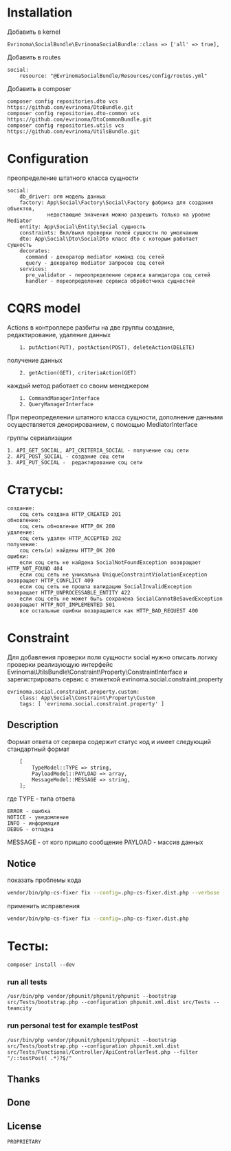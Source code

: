 # Installation

Добавить в kernel

    Evrinoma\SocialBundle\EvrinomaSocialBundle::class => ['all' => true],

Добавить в routes

    social:
        resource: "@EvrinomaSocialBundle/Resources/config/routes.yml"

Добавить в composer

    composer config repositories.dto vcs https://github.com/evrinoma/DtoBundle.git
    composer config repositories.dto-common vcs https://github.com/evrinoma/DtoCommonBundle.git
    composer config repositories.utils vcs https://github.com/evrinoma/UtilsBundle.git

# Configuration

преопределение штатного класса сущности

    social:
        db_driver: orm модель данных
        factory: App\Social\Factory\Social\Factory фабрика для создания объектов,
                 недостающие значения можно разрешить только на уровне Mediator
        entity: App\Social\Entity\Social сущность
        constraints: Вкл/выкл проверки полей сущности по умолчанию 
        dto: App\Social\Dto\SocialDto класс dto с которым работает сущность
        decorates:
          command - декоратор mediator команд соц сетей 
          query - декоратор mediator запросов соц сетей
        services:
          pre_validator - переопределение сервиса валидатора соц сетей
          handler - переопределение сервиса обработчика сущностей

# CQRS model

Actions в контроллере разбиты на две группы
создание, редактирование, удаление данных

        1. putAction(PUT), postAction(POST), deleteAction(DELETE)
получение данных

        2. getAction(GET), criteriaAction(GET)

каждый метод работает со своим менеджером

        1. CommandManagerInterface
        2. QueryManagerInterface

При переопределении штатного класса сущности, дополнение данными осуществляется декорированием, с помощью MediatorInterface


группы  сериализации

    1. API_GET_SOCIAL, API_CRITERIA_SOCIAL - получение соц сети
    2. API_POST_SOCIAL - создание соц сети
    3. API_PUT_SOCIAL -  редактирование соц сети

# Статусы:

    создание:
        соц сеть создана HTTP_CREATED 201
    обновление:
        соц сеть обновление HTTP_OK 200
    удаление:
        соц сеть удален HTTP_ACCEPTED 202
    получение:
        соц сеть(и) найдены HTTP_OK 200
    ошибки:
        если соц сеть не найдена SocialNotFoundException возвращает HTTP_NOT_FOUND 404
        если соц сеть не уникальна UniqueConstraintViolationException возвращает HTTP_CONFLICT 409
        если соц сеть не прошла валидацию SocialInvalidException возвращает HTTP_UNPROCESSABLE_ENTITY 422
        если соц сеть не может быть сохранена SocialCannotBeSavedException возвращает HTTP_NOT_IMPLEMENTED 501
        все остальные ошибки возвращаются как HTTP_BAD_REQUEST 400

# Constraint

Для добавления проверки поля сущности social нужно описать логику проверки реализующую интерфейс Evrinoma\UtilsBundle\Constraint\Property\ConstraintInterface и зарегистрировать сервис с этикеткой evrinoma.social.constraint.property

    evrinoma.social.constraint.property.custom:
        class: App\Social\Constraint\Property\Custom
        tags: [ 'evrinoma.social.constraint.property' ]

## Description
Формат ответа от сервера содержит статус код и имеет следующий стандартный формат
```text
    [
        TypeModel::TYPE => string,
        PayloadModel::PAYLOAD => array,
        MessageModel::MESSAGE => string,
    ];
```
где
TYPE - типа ответа

    ERROR - ошибка
    NOTICE - уведомление
    INFO - информация
    DEBUG - отладка

MESSAGE - от кого пришло сообщение
PAYLOAD - массив данных

## Notice

показать проблемы кода

```bash
vendor/bin/php-cs-fixer fix --config=.php-cs-fixer.dist.php --verbose --diff --dry-run
```

применить исправления

```bash
vendor/bin/php-cs-fixer fix --config=.php-cs-fixer.dist.php
```

# Тесты:

    composer install --dev

### run all tests

    /usr/bin/php vendor/phpunit/phpunit/phpunit --bootstrap src/Tests/bootstrap.php --configuration phpunit.xml.dist src/Tests --teamcity

### run personal test for example testPost

    /usr/bin/php vendor/phpunit/phpunit/phpunit --bootstrap src/Tests/bootstrap.php --configuration phpunit.xml.dist src/Tests/Functional/Controller/ApiControllerTest.php --filter "/::testPost( .*)?$/" 

## Thanks

## Done

## License
    PROPRIETARY